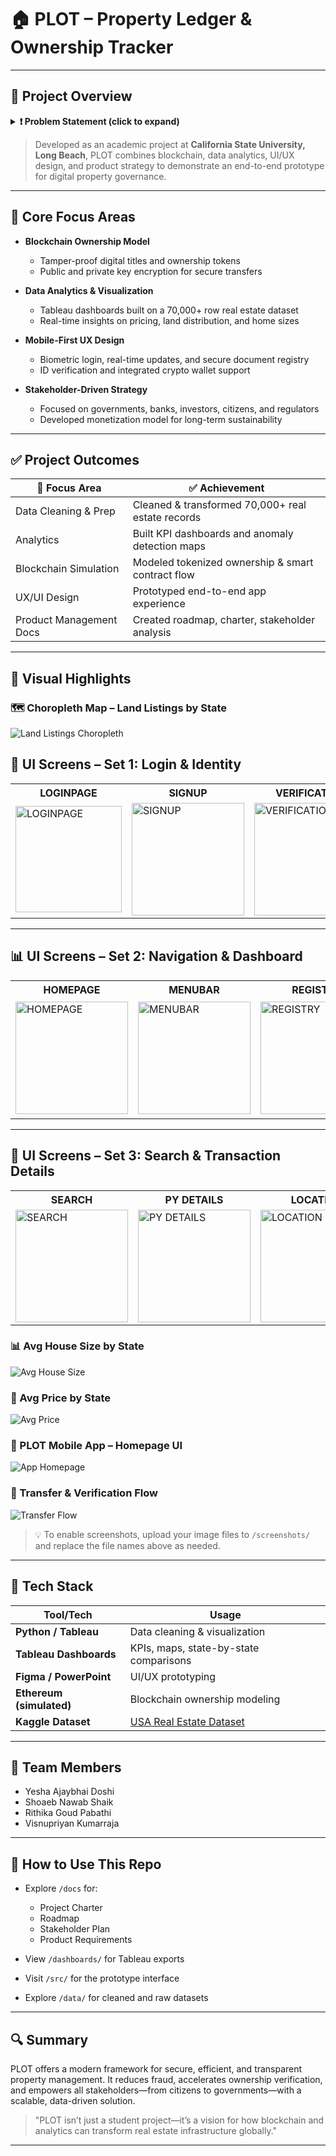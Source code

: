 # 🏠 PLOT – Property Ledger & Ownership Tracker

---

## 📌 Project Overview

<details>
<summary><strong>❗ Problem Statement (click to expand)</strong></summary>

<ul>
  <li><strong>📄 Physical Storage & Tampering:</strong> Documents are vulnerable to loss and forgery.</li>
  <li><strong>🔍 Manual Verification:</strong> Ownership is verified through slow, outdated systems.</li>
  <li><strong>🚫 Lack of Transparency:</strong> No clear view into transaction history or property status.</li>
  <li><strong>🔒 Limited Access:</strong> Real-time access for owners and third parties is lacking.</li>
  <li><strong>⚠️ No Audit Trail:</strong> No tamper-proof historical ownership log exists.</li>
  <li><strong>🧩 High Fraud Risk:</strong> The system is prone to duplication and manipulation.</li>
</ul>

<p><em>These systemic flaws disrupt trust, slow down investment, and complicate governance.</em></p>
</details>


> Developed as an academic project at **California State University, Long Beach**, PLOT combines blockchain, data analytics, UI/UX design, and product strategy to demonstrate an end-to-end prototype for digital property governance.

---

## 🎯 Core Focus Areas

- **Blockchain Ownership Model**
  - Tamper-proof digital titles and ownership tokens
  - Public and private key encryption for secure transfers

- **Data Analytics & Visualization**
  - Tableau dashboards built on a 70,000+ row real estate dataset
  - Real-time insights on pricing, land distribution, and home sizes

- **Mobile-First UX Design**
  - Biometric login, real-time updates, and secure document registry
  - ID verification and integrated crypto wallet support

- **Stakeholder-Driven Strategy**
  - Focused on governments, banks, investors, citizens, and regulators
  - Developed monetization model for long-term sustainability

---

## ✅ Project Outcomes

| 📌 Focus Area           | ✅ Achievement                                      |
|-------------------------|-----------------------------------------------------|
| Data Cleaning & Prep    | Cleaned & transformed 70,000+ real estate records   |
| Analytics               | Built KPI dashboards and anomaly detection maps     |
| Blockchain Simulation   | Modeled tokenized ownership & smart contract flow   |
| UX/UI Design            | Prototyped end-to-end app experience                |
| Product Management Docs | Created roadmap, charter, stakeholder analysis      |

---

## 📸 Visual Highlights

### 🗺️ Choropleth Map – Land Listings by State
![Land Listings Choropleth](screenshots/choropleth_map.png)

## 🔐 UI Screens – Set 1: Login & Identity

<table align="center">
  <tr>
    <th>LOGINPAGE</th>
    <th>SIGNUP</th>
    <th>VERIFICATION</th>
    <th>HOMEPAGE</th>
    <th>USERID</th>
  </tr>
  <tr>
    <td><img width="170" alt="LOGINPAGE" src="https://github.com/user-attachments/assets/e2d64bcc-e160-42c9-ad03-240865350491" /></td>
    <td><img width="180" alt="SIGNUP" src="https://github.com/user-attachments/assets/f84559e6-854a-4852-8d23-92f67ca97f49" /></td>
    <td><img width="180" alt="VERIFICATION" src="https://github.com/user-attachments/assets/7de7f4df-20d6-49e2-9d61-e9612e44dcc5" /></td>
    <td><img width="180" alt="HOMEPAGE" src="https://github.com/user-attachments/assets/3a744f32-b702-434a-b23c-395dc0a175b8" /></td>
    <td><img width="174" alt="USERID" src="https://github.com/user-attachments/assets/5aa2dc38-8697-4831-833f-dd9f453f8666" /></td>
  </tr>
</table>

---

## 📊 UI Screens – Set 2: Navigation & Dashboard

<table align="center">
  <tr>
    <th>HOMEPAGE</th>
    <th>MENUBAR</th>
    <th>REGISTRY</th>
    <th>ANALYTICS</th>
    <th>TRANSFER</th>
  </tr>
  <tr>
    <td><img width="180" alt="HOMEPAGE" src="https://github.com/user-attachments/assets/c40a78fd-7a7d-45ed-a87a-71b406025065" /></td>
    <td><img width="180" alt="MENUBAR" src="https://github.com/user-attachments/assets/841cd0a9-a6d3-4631-a0af-12ae9587259c" /></td>
    <td><img width="180" alt="REGISTRY" src="https://github.com/user-attachments/assets/ab771129-796f-46a3-a6da-ee9fc2595312" /></td>
    <td><img width="186" alt="ANALYTICS" src="https://github.com/user-attachments/assets/e299f73c-ea06-400b-af25-25c8e9fa77fa" /></td>
    <td><img width="180" alt="TRANSFER" src="https://github.com/user-attachments/assets/ddfcbfbf-ca37-439a-911e-5b84d88cccf8" /></td>
  </tr>
</table>

---

## 🧭 UI Screens – Set 3: Search & Transaction Details

<table align="center">
  <tr>
    <th>SEARCH</th>
    <th>PY DETAILS</th>
    <th>LOCATION</th>
    <th>HISTORY</th>
    <th>TRANSACTION</th>
  </tr>
  <tr>
    <td><img width="180" alt="SEARCH" src="https://github.com/user-attachments/assets/b395cf0f-b602-4d8f-9c88-c101c2200f10" /></td>
    <td><img width="180" alt="PY DETAILS" src="https://github.com/user-attachments/assets/38a481f3-92ad-4eb9-ad9b-d70a8570f075" /></td>
    <td><img width="180" alt="LOCATION" src="https://github.com/user-attachments/assets/eee557c4-a4fd-4f86-a3b1-9df96656c8cc" /></td>
    <td><img width="180" alt="HISTORY" src="https://github.com/user-attachments/assets/9edcec5a-186a-4761-b1df-f5d616a85e6e" /></td>
    <td><img width="180" alt="TRANSACTION" src="https://github.com/user-attachments/assets/719bac0d-97fc-4036-ac57-f22fc0e487bb" /></td>
  </tr>
</table>



### 📊 Avg House Size by State
![Avg House Size](screenshots/avg_house_size_bar.png)

### 💸 Avg Price by State
![Avg Price](screenshots/avg_price_bar.png)

### 📱 PLOT Mobile App – Homepage UI
![App Homepage](screenshots/ui_homepage.png)

### 🔁 Transfer & Verification Flow
![Transfer Flow](screenshots/ui_transfer.png)

> 💡 To enable screenshots, upload your image files to `/screenshots/` and replace the file names above as needed.

---

## 🧠 Tech Stack

| Tool/Tech            | Usage                                  |
|----------------------|-----------------------------------------|
| **Python / Tableau** | Data cleaning & visualization           |
| **Tableau Dashboards** | KPIs, maps, state-by-state comparisons |
| **Figma / PowerPoint** | UI/UX prototyping                      |
| **Ethereum (simulated)** | Blockchain ownership modeling        |
| **Kaggle Dataset**   | [USA Real Estate Dataset](https://www.kaggle.com/datasets/ahmedshahriarsakib/usa-real-estate-dataset) |

---

## 👥 Team Members

- Yesha Ajaybhai Doshi  
- Shoaeb Nawab Shaik  
- Rithika Goud Pabathi  
- Visnupriyan Kumarraja  

---

## 📂 How to Use This Repo

- Explore `/docs` for:
  - Project Charter
  - Roadmap
  - Stakeholder Plan
  - Product Requirements

- View `/dashboards/` for Tableau exports  
- Visit `/src/` for the prototype interface  
- Explore `/data/` for cleaned and raw datasets  

---

## 🔍 Summary

PLOT offers a modern framework for secure, efficient, and transparent property management. It reduces fraud, accelerates ownership verification, and empowers all stakeholders—from citizens to governments—with a scalable, data-driven solution.

> "PLOT isn’t just a student project—it’s a vision for how blockchain and analytics can transform real estate infrastructure globally."

---

